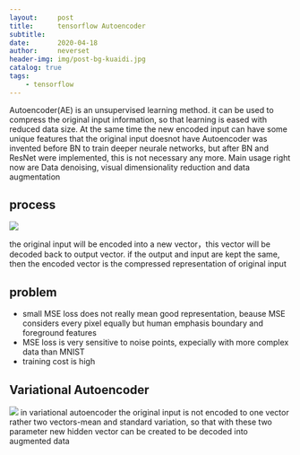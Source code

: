 ```yaml
---
layout:     post
title:      tensorflow Autoencoder
subtitle:   
date:       2020-04-18
author:     neverset
header-img: img/post-bg-kuaidi.jpg
catalog: true
tags:
    - tensorflow
---
```


Autoencoder(AE) is an unsupervised learning method. it can be used to compress the original input information, so that learning is eased with reduced data size. At the same time the new encoded input can have some unique features that the original input doesnot have
Autoencoder was invented before BN to train deeper neurale networks, but after BN and ResNet were implemented, this is not necessary any more. Main usage right now are Data denoising, visual dimensionality reduction and data augmentation

## process
![](https://raw.githubusercontent.com/neverset123/cloudimg/master/Img20200425173235.png)

the original input will be encoded into a new vector，this vector will be decoded back to output vector. if the output and input are kept the same, then the encoded vector is the compressed representation of original input

## problem

* small MSE loss does not really mean good representation, beause MSE considers every pixel equally but human emphasis boundary and foreground features
* MSE loss is very sensitive to noise points, expecially with more complex data than MNIST
* training cost is high

## Variational Autoencoder
![](https://raw.githubusercontent.com/neverset123/cloudimg/master/Img20200425184415.png)
in variational autoencoder the original input is not encoded to one vector rather two vectors-mean and standard variation, so that with these two parameter new hidden vector can be created to be decoded into augmented data


